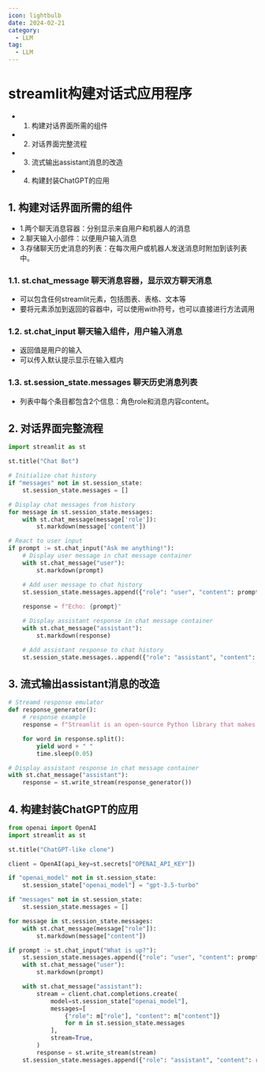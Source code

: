 ```yaml
---
icon: lightbulb
date: 2024-02-21
category:
  - LLM
tag:
  - LLM
---
```

# streamlit构建对话式应用程序
- 1. 构建对话界面所需的组件
- 2. 对话界面完整流程
- 3. 流式输出assistant消息的改造
- 4. 构建封装ChatGPT的应用
<!-- more -->

## 1. 构建对话界面所需的组件

- 1.两个聊天消息容器：分别显示来自用户和机器人的消息
- 2.聊天输入小部件：以便用户输入消息
- 3.存储聊天历史消息的列表：在每次用户或机器人发送消息时附加到该列表中。

### 1.1. st.chat_message 聊天消息容器，显示双方聊天消息

- 可以包含任何streamlit元素，包括图表、表格、文本等
- 要将元素添加到返回的容器中，可以使用with符号，也可以直接进行方法调用

### 1.2. st.chat_input 聊天输入组件，用户输入消息

- 返回值是用户的输入
- 可以传入默认提示显示在输入框内

### 1.3. st.session_state.messages 聊天历史消息列表

- 列表中每个条目都包含2个信息：角色role和消息内容content。
  
## 2. 对话界面完整流程
```python
import streamlit as st

st.title("Chat Bot")

# Initialize chat history
if "messages" not in st.session_state:
    st.session_state.messages = []

# Display chat messages from history
for message in st.session_state.messages:
    with st.chat_message(message['role']):
        st.markdown(message['content'])

# React to user input
if prompt := st.chat_input("Ask me anything!"):
    # Display user message in chat message container
    with st.chat_message("user"):
        st.markdown(prompt)

    # Add user message to chat history
    st.session_state.messages.append({"role": "user", "content": prompt})
    
    response = f"Echo: {prompt}"

    # Display assistant response in chat message container
    with st.chat_message("assistant"):
        st.markdown(response)

    # Add assistant response to chat history
    st.session_state.messages..append({"role": "assistant", "content": "response"})
```

## 3. 流式输出assistant消息的改造
```python
# Streamd response emulator
def response_generator():
    # response example
    response = f"Streamlit is an open-source Python library that makes it easy to create and share beautiful, custom web apps for machine learning and data science. In just a few minutes you can build and deploy powerful data apps. So let's get started!"

    for word in response.split():
        yield word + " "
        time.sleep(0.05)
```

```python
# Display assistant response in chat message container
with st.chat_message("assistant"):
    response = st.write_stream(response_generator())
```
## 4. 构建封装ChatGPT的应用
```python
from openai import OpenAI
import streamlit as st

st.title("ChatGPT-like clone")

client = OpenAI(api_key=st.secrets["OPENAI_API_KEY"])

if "openai_model" not in st.session_state:
    st.session_state["openai_model"] = "gpt-3.5-turbo"

if "messages" not in st.session_state:
    st.session_state.messages = []

for message in st.session_state.messages:
    with st.chat_message(message["role"]):
        st.markdown(message["content"])

if prompt := st.chat_input("What is up?"):
    st.session_state.messages.append({"role": "user", "content": prompt})
    with st.chat_message("user"):
        st.markdown(prompt)

    with st.chat_message("assistant"):
        stream = client.chat.completions.create(
            model=st.session_state["openai_model"],
            messages=[
                {"role": m["role"], "content": m["content"]}
                for m in st.session_state.messages
            ],
            stream=True,
        )
        response = st.write_stream(stream)
    st.session_state.messages.append({"role": "assistant", "content": response})
```